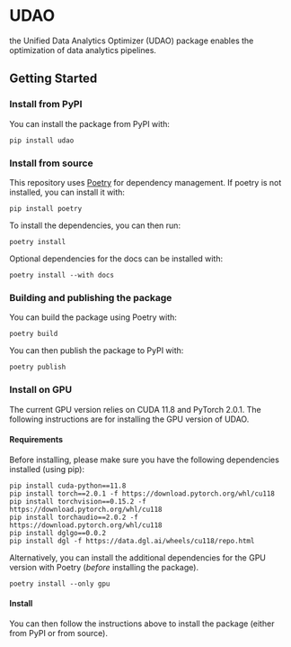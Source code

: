 # UDAO

the Unified Data Analytics Optimizer (UDAO) package enables the optimization of data analytics pipelines.

## Getting Started

### Install from PyPI

You can install the package from PyPI with:

```
pip install udao
```

### Install from source

This repository uses [Poetry](https://python-poetry.org/) for dependency management. If poetry is not installed, you can install it with:

```
pip install poetry
```

To install the dependencies, you can then run:

```
poetry install
```

Optional dependencies for the docs can be installed with:

```
poetry install --with docs
```

### Building and publishing the package

You can build the package using Poetry with:

```
poetry build
```

You can then publish the package to PyPI with:

```
poetry publish
```

### Install on GPU

The current GPU version relies on CUDA 11.8 and PyTorch 2.0.1. The following instructions are for installing the GPU version of UDAO.

#### Requirements

Before installing, please make sure you have the following dependencies installed (using pip):

```
pip install cuda-python==11.8
pip install torch==2.0.1 -f https://download.pytorch.org/whl/cu118
pip install torchvision==0.15.2 -f https://download.pytorch.org/whl/cu118
pip install torchaudio==2.0.2 -f https://download.pytorch.org/whl/cu118
pip install dglgo==0.0.2
pip install dgl -f https://data.dgl.ai/wheels/cu118/repo.html
```

Alternatively, you can install the additional dependencies for the GPU version with Poetry (_before_ installing the package).

```
poetry install --only gpu
```

#### Install

You can then follow the instructions above to install the package (either from PyPI or from source).
```
